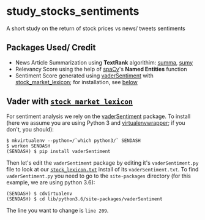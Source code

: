 # study_stocks_sentiments
A short study on the return of stock prices vs news/ tweets sentiments

## Packages Used/ Credit
* News Article Summarization using **TextRank** algorithim: [summa](https://github.com/summanlp/textrank), [sumy](https://github.com/miso-belica/sumy)
* Relevancy Score using the help of [spaCy](https://spacy.io/usage/linguistic-features#section-named-entities)'s **Named Entities** function
* Sentiment Score generated using [vaderSentiment](https://github.com/cjhutto/vaderSentiment) with [stock_market_lexicon](https://github.com/nunomroliveira/stock_market_lexicon); for installation, see [below]()

## Vader with [`stock_market_lexicon`](https://github.com/nunomroliveira/stock_market_lexicon)
For sentiment analysis we rely on the [vaderSentiment](https://github.com/cjhutto/vaderSentiment) package. To install (here we assume you are using Python 3 and [virtualenvwrapper](https://virtualenvwrapper.readthedocs.io/en/latest/); if you don't, you should):  
```
$ mkvirtualenv --python=/`which python3/` SENDASH
$ workon SENDASH
(SENDASH) $ pip install vaderSentiment
```

Then let's edit the `vaderSentiment` package by editing it's `vaderSentiment.py` file to look at our [`stock_lexicon.txt`](resources/stock_lexicon.txt) install of its `vaderSentiment.txt`. To find `vaderSentiment.py` you need to go to the `site-packages` directory (for this example, we are using python 3.6):
```
(SENDASH) $ cdvirtualenv
(SENDASH) $ cd lib/python3.6/site-packages/vaderSentiment
```  
The line you want to change is `line 209`.
